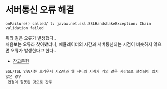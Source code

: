# 서버통신 오류 해결
```
onFailure() called/ t: javax.net.ssl.SSLHandshakeException: Chain validation failed
```
위와 같은 오류가 발생했다..  
처음보는 오류라 찾아봤더니, 에뮬레이터의 시간과 서버통신되는 시점이 비슷하지 않으면 오류가 발생한다고 한다..  
- [참고문헌](https://geekcarrot.net/ko/android-%EC%8A%A4%EB%A7%88%ED%8A%B8%ED%8F%B0%EC%97%90%EC%84%9C-https-ssl-tsl-%EC%97%B0%EA%B2%B0-%EC%98%A4%EB%A5%98-%EC%88%98%EC%A0%95)
```
SSL/TSL 인증서는 브라우저 시스템과 웹 서버의 시계가 거의 같은 시간으로 설정되어 있지 않은 경우
 연결이 잘못된 것으로 간주
```